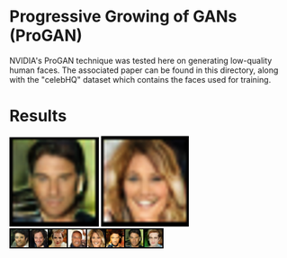 # Progressive Growing of GANs (ProGAN)
NVIDIA's ProGAN technique was tested here on generating low-quality human faces. The associated paper can be found in this directory, along with the "celebHQ" dataset which contains the faces used for training.

# Results
![ProGAN](https://github.com/A-r-s-h-i-a/Personal-Projects/blob/main/ProGAN/32x32-1.png)
![ProGAN](https://github.com/A-r-s-h-i-a/Personal-Projects/blob/main/ProGAN/32x32-2.png)
![ProGAN](https://github.com/A-r-s-h-i-a/Personal-Projects/blob/main/ProGAN/individualImage.png)
